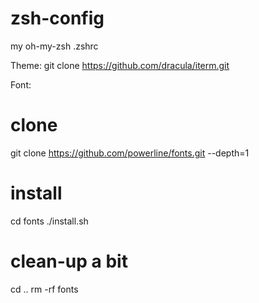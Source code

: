 # zsh-config

my oh-my-zsh .zshrc

Theme:
git clone https://github.com/dracula/iterm.git

Font:
# clone
git clone https://github.com/powerline/fonts.git --depth=1
# install
cd fonts
./install.sh
# clean-up a bit
cd ..
rm -rf fonts
